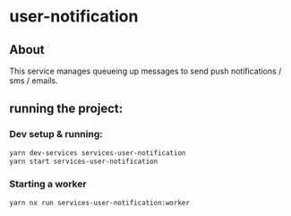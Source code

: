 # user-notification

## About

This service manages queueing up messages to send push notifications / sms / emails.

## running the project:

### Dev setup & running:

```sh
yarn dev-services services-user-notification
yarn start services-user-notification
```

### Starting a worker

```sh
yarn nx run services-user-notification:worker
```
